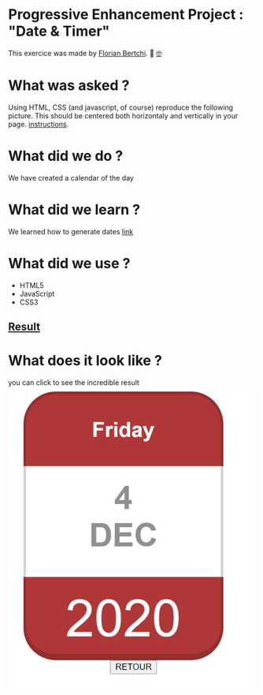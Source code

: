 # Progressive Enhancement Project : "Date & Timer"

This exercice was made by [Florian Bertchi](https://github.com/Bruxellesflorian). :mechanical_arm: [:nerd_face:](https://www.youtube.com/watch?v=_fMmSkl3aco&ab_channel=ValentinoValentino)

# What was asked ?

Using HTML, CSS (and javascript, of course) reproduce the following picture. This should be centered both horizontaly and vertically in your page. [instructions](https://github.com/becodeorg/bxl-hopper-1-25/tree/master/The%20Hill/the%20kitchen/3.dates).

# What did we do ?
We have created a calendar of the day


# What did we learn ?
We learned how to generate dates
[link](https://developer.mozilla.org/fr/docs/Web/JavaScript/Reference/Objets_globaux/Date)

# What did we use ?
* HTML5
* JavaScript
* CSS3

## [Result](https://bruxellesflorian.github.io/Date-Timer/)
# What does it look like ? 
you can click to see the incredible result
![Preview](https://raw.githubusercontent.com/Bruxellesflorian/Date-Timer/master/Capture.PNG)